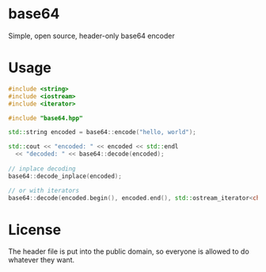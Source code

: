# base64
Simple, open source, header-only base64 encoder

# Usage
```cpp
#include <string>
#include <iostream>
#include <iterator>

#include "base64.hpp"

std::string encoded = base64::encode("hello, world");

std::cout << "encoded: " << encoded << std::endl
  << "decoded: " << base64::decode(encoded);
  
// inplace decoding
base64::decode_inplace(encoded);

// or with iterators
base64::decode(encoded.begin(), encoded.end(), std::ostream_iterator<char>(std::cout));

```

# License
The header file is put into the public domain, so everyone is allowed to do whatever they want.
